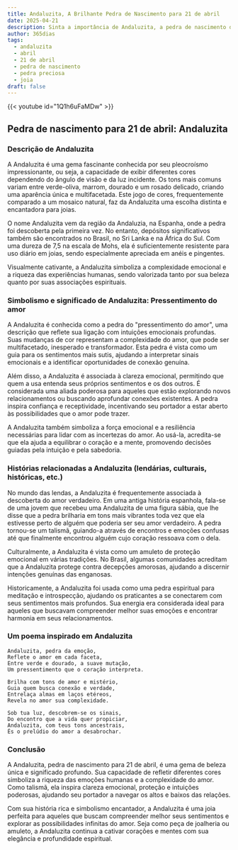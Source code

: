 ```yaml
---
title: Andaluzita, A Brilhante Pedra de Nascimento para 21 de abril
date: 2025-04-21
description: Sinta a importância de Andaluzita, a pedra de nascimento de 21 de abril que simboliza Pressentimento do amor. Deixe que sua beleza e significado iluminem seu dia.
author: 365dias
tags:
  - andaluzita
  - abril
  - 21 de abril
  - pedra de nascimento
  - pedra preciosa
  - joia
draft: false
---
```


{{< youtube id="1Q1h6uFaMDw" >}}

## Pedra de nascimento para 21 de abril: Andaluzita

### Descrição de Andaluzita

A Andaluzita é uma gema fascinante conhecida por seu pleocroísmo impressionante, ou seja, a capacidade de exibir diferentes cores dependendo do ângulo de visão e da luz incidente. Os tons mais comuns variam entre verde-oliva, marrom, dourado e um rosado delicado, criando uma aparência única e multifacetada. Este jogo de cores, frequentemente comparado a um mosaico natural, faz da Andaluzita uma escolha distinta e encantadora para joias.

O nome Andaluzita vem da região da Andaluzia, na Espanha, onde a pedra foi descoberta pela primeira vez. No entanto, depósitos significativos também são encontrados no Brasil, no Sri Lanka e na África do Sul. Com uma dureza de 7,5 na escala de Mohs, ela é suficientemente resistente para uso diário em joias, sendo especialmente apreciada em anéis e pingentes.

Visualmente cativante, a Andaluzita simboliza a complexidade emocional e a riqueza das experiências humanas, sendo valorizada tanto por sua beleza quanto por suas associações espirituais.

### Simbolismo e significado de Andaluzita: Pressentimento do amor

A Andaluzita é conhecida como a pedra do "pressentimento do amor", uma descrição que reflete sua ligação com intuições emocionais profundas. Suas mudanças de cor representam a complexidade do amor, que pode ser multifacetado, inesperado e transformador. Esta pedra é vista como um guia para os sentimentos mais sutis, ajudando a interpretar sinais emocionais e a identificar oportunidades de conexão genuína.

Além disso, a Andaluzita é associada à clareza emocional, permitindo que quem a usa entenda seus próprios sentimentos e os dos outros. É considerada uma aliada poderosa para aqueles que estão explorando novos relacionamentos ou buscando aprofundar conexões existentes. A pedra inspira confiança e receptividade, incentivando seu portador a estar aberto às possibilidades que o amor pode trazer.

A Andaluzita também simboliza a força emocional e a resiliência necessárias para lidar com as incertezas do amor. Ao usá-la, acredita-se que ela ajuda a equilibrar o coração e a mente, promovendo decisões guiadas pela intuição e pela sabedoria.

### Histórias relacionadas a Andaluzita (lendárias, culturais, históricas, etc.)

No mundo das lendas, a Andaluzita é frequentemente associada à descoberta do amor verdadeiro. Em uma antiga história espanhola, fala-se de uma jovem que recebeu uma Andaluzita de uma figura sábia, que lhe disse que a pedra brilharia em tons mais vibrantes toda vez que ela estivesse perto de alguém que poderia ser seu amor verdadeiro. A pedra tornou-se um talismã, guiando-a através de encontros e emoções confusas até que finalmente encontrou alguém cujo coração ressoava com o dela.

Culturalmente, a Andaluzita é vista como um amuleto de proteção emocional em várias tradições. No Brasil, algumas comunidades acreditam que a Andaluzita protege contra decepções amorosas, ajudando a discernir intenções genuínas das enganosas.

Historicamente, a Andaluzita foi usada como uma pedra espiritual para meditação e introspecção, ajudando os praticantes a se conectarem com seus sentimentos mais profundos. Sua energia era considerada ideal para aqueles que buscavam compreender melhor suas emoções e encontrar harmonia em seus relacionamentos.

### Um poema inspirado em Andaluzita

```
Andaluzita, pedra da emoção,  
Reflete o amor em cada faceta,  
Entre verde e dourado, a suave mutação,  
Um pressentimento que o coração interpreta.  

Brilha com tons de amor e mistério,  
Guia quem busca conexão e verdade,  
Entrelaça almas em laços etéreos,  
Revela no amor sua complexidade.  

Sob tua luz, descobrem-se os sinais,  
Do encontro que a vida quer propiciar,  
Andaluzita, com teus tons ancestrais,  
És o prelúdio do amor a desabrochar.  
```

### Conclusão

A Andaluzita, pedra de nascimento para 21 de abril, é uma gema de beleza única e significado profundo. Sua capacidade de refletir diferentes cores simboliza a riqueza das emoções humanas e a complexidade do amor. Como talismã, ela inspira clareza emocional, proteção e intuições poderosas, ajudando seu portador a navegar os altos e baixos das relações.

Com sua história rica e simbolismo encantador, a Andaluzita é uma joia perfeita para aqueles que buscam compreender melhor seus sentimentos e explorar as possibilidades infinitas do amor. Seja como peça de joalheria ou amuleto, a Andaluzita continua a cativar corações e mentes com sua elegância e profundidade espiritual.